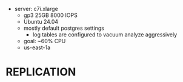 
- server: c7i.xlarge
    - gp3 25GB 8000 IOPS
    - Ubuntu 24.04
    - mostly default postgres settings
        - log tables are configured to vacuum analyze aggressively
    - goal: ~60% CPU
    - us-east-1a

# REPLICATION
